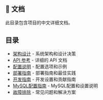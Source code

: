 ## 📖 文档

此目录包含项目的中文详细文档。

## 目录

- [架构设计](architecture.md) - 系统架构和设计决策
- [API 参考](api.md) - 详细的 API 文档
- [配置说明](configuration.md) - 配置选项和示例
- [部署指南](deployment.md) - 部署指南和最佳实践
- [开发指南](development.md) - 开发设置和贡献指南
- [MySQL配置指南](setup_mysql.md) - MySQL配置和设置说明
- [故障排除](TROUBLESHOOTING.md) - 常见问题和解决方案